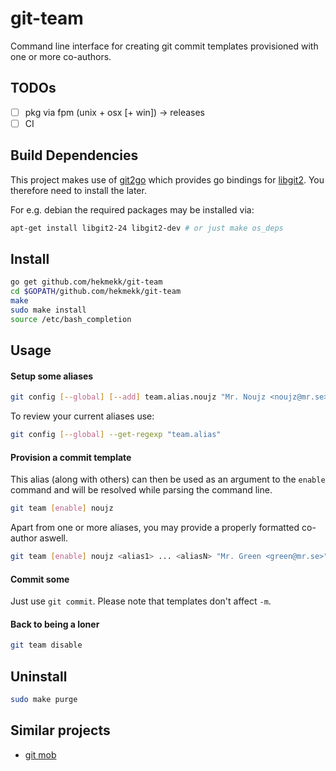 # git-team

Command line interface for creating git commit templates provisioned with one or more co-authors.

## TODOs
- [ ] pkg via fpm (unix + osx [+ win]) -> releases
- [ ] CI

## Build Dependencies
This project makes use of [git2go](https://github.com/libgit2/git2go) which provides go bindings for [libgit2](http://libgit2.github.com/). You therefore need to install the later.

For e.g. debian the required packages may be installed via:
```bash
apt-get install libgit2-24 libgit2-dev # or just make os_deps
```

## Install
```bash
go get github.com/hekmekk/git-team
cd $GOPATH/github.com/hekmekk/git-team
make
sudo make install
source /etc/bash_completion
```

## Usage

#### Setup some aliases
```bash
git config [--global] [--add] team.alias.noujz "Mr. Noujz <noujz@mr.se>"
```
To review your current aliases use:
```bash
git config [--global] --get-regexp "team.alias"
```

#### Provision a commit template
This alias (along with others) can then be used as an argument to the `enable` command and will be resolved while parsing the command line.
```bash
git team [enable] noujz
```
Apart from one or more aliases, you may provide a properly formatted co-author aswell.
```bash
git team [enable] noujz <alias1> ... <aliasN> "Mr. Green <green@mr.se>"
```

#### Commit some
Just use `git commit`. Please note that templates don't affect `-m`.

#### Back to being a loner
```bash
git team disable
```

## Uninstall
```bash
sudo make purge
```

## Similar projects
- [git mob](https://www.npmjs.com/package/git-mob)
